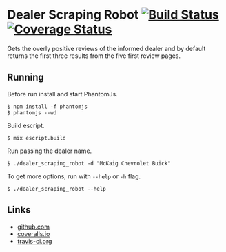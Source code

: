 # Dealer Scraping Robot  [![Build Status](https://travis-ci.org/rzcastilho/dealer_scraping_robot.svg?branch=master "Build Status")](http://travis-ci.org/rzcastilho/dealer_scraping_robot) [![Coverage Status](https://coveralls.io/repos/github/rzcastilho/dealer_scraping_robot/badge.svg)](https://coveralls.io/github/rzcastilho/dealer_scraping_robot)

Gets the overly positive reviews of the informed dealer and by default returns the first three results from the five first review pages. 

## Running

Before run install and start PhantomJs.

```shell script
$ npm install -f phantomjs
$ phantomjs --wd
```

Build escript.

```shell script
$ mix escript.build
```

Run passing the dealer name.

```shell script
$ ./dealer_scraping_robot -d "McKaig Chevrolet Buick"
```

To get more options, run with `--help` or `-h` flag.

```shell script
$ ./dealer_scraping_robot --help
```

## Links

  * [github.com](https://github.com/rzcastilho/dealer_scraping_robot)
  * [coveralls.io](https://coveralls.io/github/rzcastilho/dealer_scraping_robot)
  * [travis-ci.org](https://travis-ci.org/rzcastilho/dealer_scraping_robot)

